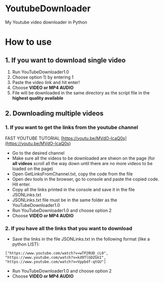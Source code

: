 # YoutubeDownloader
My Youtube video downloader in Python

# How to use
## 1.  If you want to download single video
1.  Run YouTubeDownloader1.0
2.  Choose option 1) by entering 1
3.  Paste the video link and hit enter!
4.  Choose **VIDEO or MP4 AUDIO**
5.  File will be downloaded in the same directory as the script file in the **highest quality available**

## 2. Downloading multiple videos
### 1.  If you want to get the links from the youtube channel
FAST YOUTUBE TUTORIAL [https://youtu.be/MVdO-lcaQ0s](https://youtu.be/MVdO-lcaQ0s)
  - Go to the desired channel
  - Make sure all the videos to be downloaded are shwon on the page (for **all videos** scroll all the way down until there are no more videos to be loaded on the page)
  - Open GetLinksFromChannel.txt, copy the code from the file
  - Open dev tools in the browser, go to console and paste the copied code. Hit enter.
  - Copy all the links printed in the console and save it in the file JSONLinks.txt
  - JSONLinks.txt file must be in the same folder as the YouTubeDownloader1.0
  - Run YouTubeDownloader1.0 and choose option 2
  - Choose **VIDEO or MP4 AUDIO**
 ### 2. If you have all the links that you want to download
  - Save the links in the file JSONLinks.txt in the following format (like a python LIST):
 
```
["https://www.youtube.com/watch?v=wTP2RUD_cL0", "https://www.youtube.com/watch?v=kd9TlGDZGkI", "https://www.youtube.com/watch?v=Vppbdf-qtGU"]
```
  - Run YouTubeDownloader1.0 and choose option 2
  - Choose **VIDEO or MP4 AUDIO**
